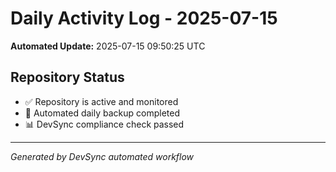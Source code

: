 # Daily Activity Log - 2025-07-15

**Automated Update:** 2025-07-15 09:50:25 UTC

## Repository Status
- ✅ Repository is active and monitored
- 🔄 Automated daily backup completed
- 📊 DevSync compliance check passed

---
*Generated by DevSync automated workflow*
